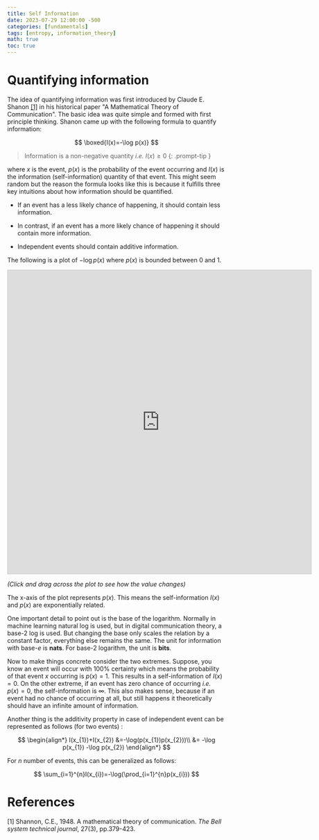 ```yaml
---
title: Self Information
date: 2023-07-29 12:00:00 -500
categories: [fundamentals]
tags: [entropy, information_theory]
math: true
toc: true
---
```


# Quantifying information

The idea of quantifying information was first introduced by Claude E. Shanon [[1]](https://dl.acm.org/doi/pdf/10.1145/584091.584093) in his historical paper "A Mathematical Theory of Communication". The basic idea was quite simple and formed with first principle thinking. Shanon came up with the following formula to quantify information:

$$
\boxed{I(x)=-\log p(x)}
$$

> Information is a non-negative quantity _i.e._ $I(x)\geq0$
{: .prompt-tip }

where $x$ is the event, $p(x)$ is the probability of the event occurring and $I(x)$ is the information (self-information) quantity of that event. This might seem random but the reason the formula looks like this is because it fulfills three key intuitions about how information should be quantified.

- If an event has a less likely chance of happening, it should contain less information.

- In contrast, if an event has a more likely chance of happening it should contain more information.

- Independent events should contain additive information.

The following is a plot of $- \log p(x)$ where $p(x)$ is bounded between 0 and 1.

<iframe src="https://www.desmos.com/calculator/tf0y2jw8ra?embed" width="700" height="700" style="border: 1px solid #ccc" frameborder=0></iframe>

_(Click  and drag across the plot to see how the value changes)_

The x-axis of the plot represents $p(x)$. This means the self-information $I(x)$ and $p(x)$ are exponentially related.

One important detail to point out is the base of the logarithm. Normally in machine learning natural log is used, but in digital communication theory, a base-2 log is used. But changing the base only scales the relation by a constant factor, everything else remains the same. The unit for information with base-$e$ is **nats**. For base-2 logarithm, the unit is **bits**.

Now to make things concrete consider the two extremes. Suppose, you know an event will occur with 100% certainty which means the probability of that event $x$ occurring is $p(x)=1$. This results in a self-information of $I(x)=0$. On the other extreme, if an event has zero chance of occurring _i.e._ $p(x)=0$, the self-information is $\infty$. This also makes sense, because if an event had no chance of occurring at all, but still happens it theoretically should have an infinite amount of information.

Another thing is the additivity property in case of independent event can be represented as follows (for two events) :

$$
\begin{align*}
 I(x_{1})+I(x_{2}) &=-\log(p(x_{1})p(x_{2}))\\
 &= -\log p(x_{1}) -\log p(x_{2})
\end{align*}
$$

For $n$ number of events, this can be generalized as follows:

$$
 \sum_{i=1}^{n}I(x_{i})=-\log(\prod_{i=1}^{n}p(x_{i}))
$$

# References

[1] Shannon, C.E., 1948. A mathematical theory of communication. *The Bell system technical journal*, 27(3), pp.379-423.